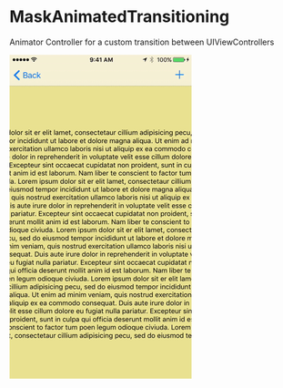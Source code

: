 # MaskAnimatedTransitioning
Animator Controller for a custom transition between UIViewControllers

![](https://raw.githubusercontent.com/dannyYassine/MaskAnimatedTransitioning/master/mask_away.gif)
